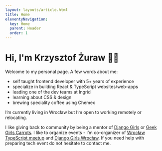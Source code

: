 ```yaml
---
layout: layouts/article.html
title: Home
eleventyNavigation:
  key: Home
  parent: Header
  order: 1
---
```


# Hi, I'm Krzysztof Żuraw 👋🏻

Welcome to my personal page. A few words about me:

- self taught frontend developer with 5+ years of experience
- specialize in building React & TypeScript websites/web-apps
- leading one of the dev teams at Ingrid
- learning about CSS & design
- brewing speciality coffee using Chemex

I’m currently living in Wrocław but I’m open to working remotely or relocating.

I like giving back to community by being a mentor of [Django Girls](https://djangogirls.org/) or
[Geek Girls Carrots](https://gocarrots.org/). I like to organize events - I’m co-organizer of
[Wrocław TypeScript meetup](https://www.meetup.com/pl-PL/WrocTypeScript/) and
[Django Girls Wrocław](https://djangogirls.org/wroclaw/). If you need help with preparing tech
event do not hesitate to contact me.
